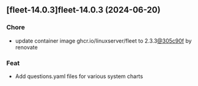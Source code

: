 

## [fleet-14.0.3]fleet-14.0.3 (2024-06-20)

### Chore



- update container image ghcr.io/linuxserver/fleet to 2.3.3[@305c90f](https://github.com/305c90f) by renovate

### Feat



- Add questions.yaml files for various system charts